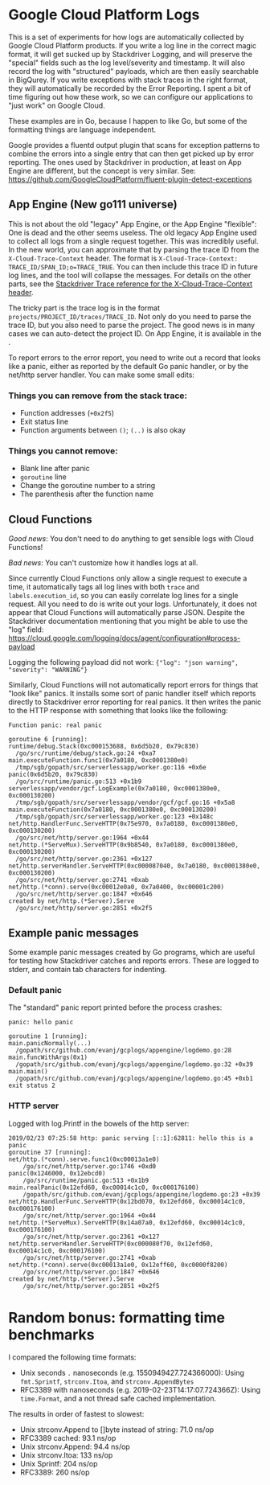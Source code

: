 # Google Cloud Platform Logs

This is a set of experiments for how logs are automatically collected by Google Cloud Platform products. If you write a log line in the correct magic format, it will get sucked up by Stackdriver Logging, and will preserve the "special" fields such as the log level/severity and timestamp. It will also record the log with "structured" payloads, which are then easily searchable in BigQurey. If you write exceptions with stack traces in the right format, they will automatically be recorded by the Error Reporting. I spent a bit of time figuring out how these work, so we can configure our applications to "just work" on Google Cloud.

These examples are in Go, because I happen to like Go, but some of the formatting things are language independent.

Google provides a fluentd output plugin that scans for exception patterns to combine the errors into a single entry that can then get picked up by error reporting. The ones used by Stackdriver in production, at least on App Engine are different, but the concept is very similar. See: https://github.com/GoogleCloudPlatform/fluent-plugin-detect-exceptions


## App Engine (New go111 universe)

This is not about the old "legacy" App Engine, or the App Engine "flexible": One is dead and the other seems useless. The old legacy App Engine used to collect all logs from a single request together. This was incredibly useful. In the new world, you can approximate that by parsing the trace ID from the `X-Cloud-Trace-Context` header. The format is `X-Cloud-Trace-Context: TRACE_ID/SPAN_ID;o=TRACE_TRUE`. You can then include this trace ID in future log lines, and the tool will collapse the messages. For details on the other parts, see the [Stackdriver Trace reference for the X-Cloud-Trace-Context header](https://cloud.google.com/trace/docs/troubleshooting#force-trace). 

The tricky part is the trace log is in the format `projects/PROJECT_ID/traces/TRACE_ID`. Not only do you need to parse the trace ID, but you also need to parse the project. The good news is in many cases we can auto-detect the project ID. On App Engine, it is available in the .  


To report errors to the error report, you need to write out a record that looks like a panic, either as reported by the default Go panic handler, or by the net/http server handler. You can make some small edits:

### Things you can remove from the stack trace:

* Function addresses (`+0x2f5`)
* Exit status line
* Function arguments between `()`; `(..)` is also okay

### Things you cannot remove:

* Blank line after panic
* `goroutine` line
* Change the goroutine number to a string
* The parenthesis after the function name


## Cloud Functions

*Good news*: You don't need to do anything to get sensible logs with Cloud Functions!

*Bad news*: You can't customize how it handles logs at all.

Since currently Cloud Functions only allow a single request to execute a time, it automatically tags all log lines with both `trace` and `labels.execution_id`, so you can easily correlate log lines for a single request. All you need to do is write out your logs. Unfortunately, it does not appear that Cloud Functions will automatically parse JSON. Despite the Stackdriver documentation mentioning that you might be able to use the "log" field: https://cloud.google.com/logging/docs/agent/configuration#process-payload

Logging the following payload did not work: `{"log": "json warning", "severity": "WARNING"}`

Similarly, Cloud Functions will not automatically report errors for things that "look like" panics. It installs some sort of panic handler itself which reports directly to Stackdriver error reporting for real panics. It then writes the panic to the HTTP response with something that looks like the following:

```
Function panic: real panic

goroutine 6 [running]:
runtime/debug.Stack(0xc000153688, 0x6d5b20, 0x79c830)
  /go/src/runtime/debug/stack.go:24 +0xa7
main.executeFunction.func1(0x7a0180, 0xc0001380e0)
  /tmp/sgb/gopath/src/serverlessapp/worker.go:116 +0x6e
panic(0x6d5b20, 0x79c830)
  /go/src/runtime/panic.go:513 +0x1b9
serverlessapp/vendor/gcf.LogExample(0x7a0180, 0xc0001380e0, 0xc000130200)
  /tmp/sgb/gopath/src/serverlessapp/vendor/gcf/gcf.go:16 +0x5a8
main.executeFunction(0x7a0180, 0xc0001380e0, 0xc000130200)
  /tmp/sgb/gopath/src/serverlessapp/worker.go:123 +0x148c
net/http.HandlerFunc.ServeHTTP(0x75e970, 0x7a0180, 0xc0001380e0, 0xc000130200)
  /go/src/net/http/server.go:1964 +0x44
net/http.(*ServeMux).ServeHTTP(0x9b8540, 0x7a0180, 0xc0001380e0, 0xc000130200)
  /go/src/net/http/server.go:2361 +0x127
net/http.serverHandler.ServeHTTP(0xc000087040, 0x7a0180, 0xc0001380e0, 0xc000130200)
  /go/src/net/http/server.go:2741 +0xab
net/http.(*conn).serve(0xc00012e0a0, 0x7a0400, 0xc00001c200)
  /go/src/net/http/server.go:1847 +0x646
created by net/http.(*Server).Serve
  /go/src/net/http/server.go:2851 +0x2f5
```



## Example panic messages

Some example panic messages created by Go programs, which are useful for testing how Stackdriver catches and reports errors. These are logged to stderr, and contain tab characters for indenting.


### Default panic

The "standard" panic report printed before the process crashes:

```
panic: hello panic

goroutine 1 [running]:
main.panicNormally(...)
  /gopath/src/github.com/evanj/gcplogs/appengine/logdemo.go:28
main.funcWithArgs(0x1)
  /gopath/src/github.com/evanj/gcplogs/appengine/logdemo.go:32 +0x39
main.main()
  /gopath/src/github.com/evanj/gcplogs/appengine/logdemo.go:45 +0xb1
exit status 2
```


### HTTP server

Logged with log.Printf in the bowels of the http server:

```
2019/02/23 07:25:58 http: panic serving [::1]:62811: hello this is a panic
goroutine 37 [running]:
net/http.(*conn).serve.func1(0xc00013a1e0)
	/go/src/net/http/server.go:1746 +0xd0
panic(0x1246000, 0x12ebcd0)
	/go/src/runtime/panic.go:513 +0x1b9
main.realPanic(0x12efd60, 0xc00014c1c0, 0xc000176100)
	/gopath/src/github.com/evanj/gcplogs/appengine/logdemo.go:23 +0x39
net/http.HandlerFunc.ServeHTTP(0x12bd070, 0x12efd60, 0xc00014c1c0, 0xc000176100)
	/go/src/net/http/server.go:1964 +0x44
net/http.(*ServeMux).ServeHTTP(0x14a07a0, 0x12efd60, 0xc00014c1c0, 0xc000176100)
	/go/src/net/http/server.go:2361 +0x127
net/http.serverHandler.ServeHTTP(0xc000080f70, 0x12efd60, 0xc00014c1c0, 0xc000176100)
	/go/src/net/http/server.go:2741 +0xab
net/http.(*conn).serve(0xc00013a1e0, 0x12eff60, 0xc0000f8200)
	/go/src/net/http/server.go:1847 +0x646
created by net/http.(*Server).Serve
	/go/src/net/http/server.go:2851 +0x2f5
```

# Random bonus: formatting time benchmarks

I compared the following time formats:

* Unix seconds `.` nanoseconds (e.g. 1550949427.724366000): Using `fmt.Sprintf`, `strconv.Itoa`, and `strconv.AppendBytes`
* RFC3389 with nanoseconds (e.g. 2019-02-23T14:17:07.724366Z): Using `time.Format`, and a not thread safe cached implementation.

The results in order of fastest to slowest:

* Unix strconv.Append to []byte instead of string: 71.0 ns/op
* RFC3389 cached: 93.1 ns/op
* Unix strconv.Append: 94.4 ns/op
* Unix strconv.Itoa: 133 ns/op
* Unix Sprintf: 204 ns/op
* RFC3389: 260 ns/op
